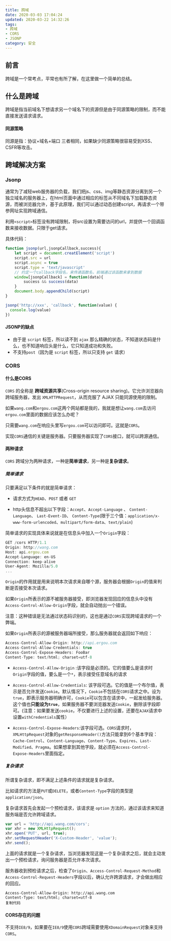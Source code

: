 ```yaml
---
title: 跨域
date: 2020-03-03 17:04:24
updated: 2020-03-22 14:32:26
tags:
- 跨域
- CORS
- JSONP
category: 安全
---
```

## 前言

跨域是一个常考点，平常也有所了解，在这里做一个简单的总结。



## 什么是跨域

跨域是指当前域名下想请求另一个域名下的资源但是由于同源策略的限制，而不能直接发送请求请求。

#### 同源策略

同源是指：协议+域名+端口 三者相同，如果缺少同源策略很容易受到XSS、CSFR等攻击。



## 跨域解决方案

### Jsonp

通常为了减轻web服务器的负载，我们把js、css、img等静态资源分离到另一个独立域名的服务器上，在html页面中通过相应的标签从不同域名下加载静态资源，而被浏览器允许，基于此原理，我们可以通过动态创建script，再请求一个带参网址实现跨域通信。

利用`<script>`标签没有跨域限制，将src设置为需要访问的url，并提供一个回调函数来接收数据。只限于get请求。

具体代码：

```js
function jsonp(url,jsonpCallback,success){
    let script = document.creatElement('script')
    script.src = url
    script.async = true
    script.type = 'text/javascript'
    // 约定一个callback字段名，来传递函数名，前端通过该函数来拿到数据
    window[jsonpCallback] = function(data){
        success && success(data)
    }
    document.body.appendChild(script)
}

jsonp('http://xxx', 'callback', function(value) {
  console.log(value)
})
```

#### JSONP的缺点

- 由于是 `script` 标签，所以读不到 `ajax` 那么精确的状态，不知道状态码是什么，也不知道响应头是什么，它只知道成功和失败。
- 不支持`post`（因为是 `script` 标签，所以只支持 `get` 请求）



### CORS

#### 什么是CORS

`CORS` 的全称是 **跨域资源共享**(Cross-origin resource sharing)。它允许浏览器向跨域服务器，发出 `XMLHTTPRequest`，从而克服了 AJAX 只能同源使用的限制。

如果`wang.com`和`ergou.com`这两个网站都是我的，我就是想让`wang.com`去访问`ergou.com`里面的数据应该怎么办呢？

只需要`wang.com`在响应头里写`ergou.com`可以访问即可。这就是`CORS`。

实现`CORS`通信的关键是服务器。只要服务器实现了`CORS`接口，就可以跨源通信。

#### 两种请求

`CORS` 跨域分为两种请求，一种是**简单请求**，另一种是**复杂请求**。

##### 简单请求

只要满足以下条件的就是简单请求：

+ 请求方式为`HEAD`、`POST` 或者 `GET`

+ http头信息不超出以下字段：`Accept`、`Accept-Language` 、 `Content-Language`、 `Last-Event-ID`、 `Content-Type`(限于三个值：`application/x-www-form-urlencoded`、`multipart/form-data`、`text/plain`)

简单请求的实现具体来说就是在信息头中加入一个`Origin`字段：

```js
GET /cors HTTP/1.1
Origin: http://wang.com
Host: api.ergou.com
Accept-Language: en-US
Connection: keep-alive
User-Agent: Mozilla/5.0
...
```

`Origin`的作用就是用来说明本次请求来自哪个源，服务器会根据`Origin`的值来判断是否接受本次请求。

如果`Origin`所表示的源不被服务器接受，即浏览器发现回应的信息头中没有`Access-Control-Allow-Origin`字段，就会自动抛出一个错误。

注意：这种错误是无法通过状态码识别的，这也是通过`CORS`实现跨域请求的一个弊端。

如果`Origin`所表示的源被服务器端所接受，那么服务器就会返回如下响应：

```js
Access-Control-Allow-Origin: http://api.ergou.com
Access-Control-Allow-Credentials: true
Access-Control-Expose-Headers: FooBar
Content-Type: text/html; charset=utf-8
```

+ `Access-Control-Allow-Origin` :该字段是必须的。它的值要么是请求时`Origin`字段的值，要么是一个`*`，表示接受任意域名的请求

+ `Access-Control-Allow-Credentials`: 该字段可选。它的值是一个布尔值，表示是否允许发送`Cookie`。默认情况下，`Cookie`不包括在`CORS`请求之中。设为`true`，即表示服务器明确许可，`Cookie`可以包含在请求中，一起发给服务器。这个值也**只能设为`true`**，如果服务器不要浏览器发送`Cookie`，删除该字段即可。(注意：如果要发送`cookie`，不仅要进行上述的设置，还要在`AJAX`请求中设置`withCredentials`属性）

+ `Access-Control-Expose-Headers`:该字段可选。`CORS`请求时，`XMLHttpRequest`对象的`getResponseHeader()`方法只能拿到6个基本字段：`Cache-Control`、`Content-Language`、`Content-Type`、`Expires`、`Last-Modified`、`Pragma`。如果想拿到其他字段，就必须在`Access-Control-Expose-Headers`里面指定。

##### 复杂请求

所谓复杂请求，即不满足上述条件的请求就是复杂请求。

比如请求的方法是`PUT`或`DELETE`，或者`Content-Type`字段的类型是`application/json`。

复杂请求首先会发起一个预检请求，该请求是 `option` 方法的，通过该请求来知道服务端是否允许跨域请求。

```js
var url = 'http://api.wang.com/cors';
var xhr = new XMLHttpRequest();
xhr.open('PUT', url, true);
xhr.setRequestHeader('X-Custom-Header', 'value');
xhr.send();
```

上面的请求就是一个复杂请求，当浏览器发现这是一个复杂请求之后，就会主动发出一个预检请求，询问服务器是否允许本次请求。

服务器收到预检请求之后，检查了`Origin`、`Access-Control-Request-Method`和`Access-Control-Request-Headers`字段以后，确认允许跨源请求，才会做出相应的回应。

```
Access-Control-Allow-Origin: http://api.wang.com
Content-Type: text/html; charset=utf-8
复制代码
```

#### CORS存在的问题

不支持`IE8/9`，如果要在`IE8/9`使用`CORS`跨域需要使用`XDomainRequest`对象来支持`CORS`。

